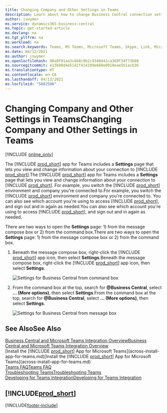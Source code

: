 ```yaml
---
title: Changing Company and Other Settings in Teams
description: Learn about how to change Business Central connection settings from Microsoft Teams.
author: jswymer
ms.service: dynamics365-business-central
ms.topic: get-started-article
ms.devlang: na
ms.tgt_pltfrm: na
ms.workload: na
ms.search.keywords: Teams, MS Teams, Microsoft Teams, Skype, Link, Microsoft 365, settings, search
ms.date: 04/12/2021
ms.author: jswymer
ms.openlocfilehash: 98a8f91aa3c6b8c9b2c9348441ca369f34f73b88
ms.sourcegitcommit: e13b80d4e5141f414109e660e0918eae561acb36
ms.translationtype: HT
ms.contentlocale: en-CA
ms.lasthandoff: 04/13/2021
ms.locfileid: "5882508"
---
```

# <a name="changing-company-and-other-settings-in-teams"></a><span data-ttu-id="f77dd-103">Changing Company and Other Settings in Teams</span><span class="sxs-lookup"><span data-stu-id="f77dd-103">Changing Company and Other Settings in Teams</span></span>

[!INCLUDE [online_only](includes/online_only.md)]

<span data-ttu-id="f77dd-104">The [!INCLUDE [prod_short](includes/prod_short.md)] app for Teams includes a **Settings** page that lets you view and change information about your connection to [!INCLUDE [prod_short](includes/prod_short.md)].</span><span class="sxs-lookup"><span data-stu-id="f77dd-104">The [!INCLUDE [prod_short](includes/prod_short.md)] app for Teams includes a **Settings** page that lets you view and change information about your connection to [!INCLUDE [prod_short](includes/prod_short.md)].</span></span> <span data-ttu-id="f77dd-105">For example, you switch the [!INCLUDE [prod_short](includes/prod_short.md)] environment and company you're connected to.</span><span class="sxs-lookup"><span data-stu-id="f77dd-105">For example, you switch the [!INCLUDE [prod_short](includes/prod_short.md)] environment and company you're connected to.</span></span> <span data-ttu-id="f77dd-106">You can also see which account you're using to access [!INCLUDE [prod_short](includes/prod_short.md)], and sign out and in again as needed.</span><span class="sxs-lookup"><span data-stu-id="f77dd-106">You can also see which account you're using to access [!INCLUDE [prod_short](includes/prod_short.md)], and sign out and in again as needed.</span></span>

<span data-ttu-id="f77dd-107">There are two ways to open the **Settings** page: 1) from the message compose box or 2) from the command box.</span><span class="sxs-lookup"><span data-stu-id="f77dd-107">There are two ways to open the **Settings** page: 1) from the message compose box or 2) from the command box.</span></span>

1. <span data-ttu-id="f77dd-108">Beneath the message compose box, right-click the [!INCLUDE [prod_short](includes/prod_short.md)] app icon, then select **Settings**.</span><span class="sxs-lookup"><span data-stu-id="f77dd-108">Beneath the message compose box, right-click the [!INCLUDE [prod_short](includes/prod_short.md)] app icon, then select **Settings**.</span></span>

    ![Settings for Business Central from command box](media/teams-settings-message-box.png)

2. <span data-ttu-id="f77dd-110">From the command box at the top, search for **@Business Central**, select **... (More options)**, then select **Settings**.</span><span class="sxs-lookup"><span data-stu-id="f77dd-110">From the command box at the top, search for **@Business Central**, select **... (More options)**, then select **Settings**.</span></span>

   ![Settings for Business Central from message box](media/teams-settings-command-box.png)

## <a name="see-also"></a><span data-ttu-id="f77dd-112">See Also</span><span class="sxs-lookup"><span data-stu-id="f77dd-112">See Also</span></span>

[<span data-ttu-id="f77dd-113">Business Central and Microsoft Teams Integration Overview</span><span class="sxs-lookup"><span data-stu-id="f77dd-113">Business Central and Microsoft Teams Integration Overview</span></span>](across-teams-overview.md)  
<span data-ttu-id="f77dd-114">[Install the [!INCLUDE [prod_short](includes/prod_short.md)] App for Microsoft Teams](across-install-app-for-teams.md)</span><span class="sxs-lookup"><span data-stu-id="f77dd-114">[Install the [!INCLUDE [prod_short](includes/prod_short.md)] App for Microsoft Teams](across-install-app-for-teams.md)</span></span>  
[<span data-ttu-id="f77dd-115">Teams FAQ</span><span class="sxs-lookup"><span data-stu-id="f77dd-115">Teams FAQ</span></span>](teams-faq.md)  
[<span data-ttu-id="f77dd-116">Troubleshooting Teams</span><span class="sxs-lookup"><span data-stu-id="f77dd-116">Troubleshooting Teams</span></span>](admin-teams-troubleshooting.md)  
[<span data-ttu-id="f77dd-117">Developing for Teams Integration</span><span class="sxs-lookup"><span data-stu-id="f77dd-117">Developing for Teams Integration</span></span>](/dynamics365/business-central/dev-itpro/developer/devenv-develop-for-teams)  

## [!INCLUDE[prod_short](includes/free_trial_md.md)]  


[!INCLUDE[footer-include](includes/footer-banner.md)]